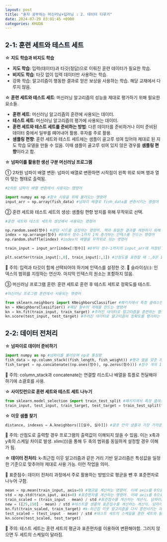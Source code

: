 ```yaml
---
layout: post
title: "혼자 공부하는 머신러닝+딥러닝 : 2. 데이터 다루기"
date: 2024-07-29 03:01:45 +0900
categories: KHUDA
---
```

## <span style= 'background-color: #f1f8ff'>2-1: 훈련 세트와 테스트 세트
☆ **지도 학습과 비지도 학습**
- **지도 학습**: 입력(데이터)과 타깃(정답)으로 이뤄진 훈련 데이터가 필요한 학습.
- **비지도 학습**: 타깃 없이 입력 데이터만 사용하는 학습.
- 강화 학습: 알고리즘이 행동한 결과로 얻은 보상을 사용하는 학습. 해당 교재에서 다루지 않음.

☆ **훈련 세트와 테스트 세트**: 머신러닝 알고리즘의 성능을 제대로 평가하기 위해 필요한 요소들.
- **훈련 세트**: 머신러닝 알고리즘의 훈련에 사용되는 데이터.
- **테스트 세트**: 머신러닝 알고리즘의 평가에 사용되는 데이터.
- **훈련 세트와 테스트 세트를 준비하는 방법**: 다른 데이터를 준비하거나 이미 준비된 데이터 중에서 일부를 뗴어내어 활용. 후자를 주로 활용.
- **샘플링 편향**: 훈련 세트와 테스트 세트에는 샘플이 골고루 섞여 있어야 제대로 된 지도 학습 모델을 만들 수 있음. 이때 샘플이 골고루 섞여 있지 않은 경우를 **샘플링 편향**이라고 함.

☆ **넘파이를 활용한 생선 구분 머신러닝 프로그램**

➀ 2차원 넘파이 배열 변환: 넘파이 배열로 변환하면 시작점이 왼쪽 위로 되며 행과 열이 맞는 형태로 출력됨.
```python
#2차원 넘파이 배열 변환에서 사용되는 명령어

import numpy as np #함수 사용을 위해 불러오는 명령어
input_arr = np.array(fish_data) #넘파이 배열로 fish_data를 변환시키는 명령어
```
➁ 훈련 세트와 테스트 세트의 생성: 샘플링 편향 방지를 위해 무작위로 선택.
```python
#훈련 세트와 테스트 세트의 생성에서 사용되는 명령어

np.random.seed(정수) #랜덤 시드를 설정하는 명령어. 책과 동일한 결과를 재현하기 위해 사용
index = np.arrange(정수) #0에서 정수-1까지 1씩 증가하는 인덱스를 만드는 명령어
np.random.shuffle(index) #index의 배열을 무작위로 섞는 명령어

train_input = input_arr[index[:정수]] #0부터 정수-1까지의 input_arr에 저장된 배열을 train_input에 전달한 새로운 샘플을 만드는 명령어 

plt.scatter(train_input[:,0], train_input[:,1]) #산점도를 표현할 때 :,0은 1열을 x축으로, :,1은 2열을 Y축으로 표현하라는 의미
```
🚨 주의: 입력과 타깃이 함께 선택되어야 하기에 인덱스를 설정한 것.
📌 슬라이싱(:): 인덱스의 범위를 지정하는 연산자. 마지막 인덱스의 원소는 포함하지 않음.

➂ 머신러닝 프로그램 훈련: 훈련 세트로 훈련 후 테스트 세트로 정확도를 테스트.
```python
#머신러닝 프로그램 훈련에서 사용되는 명령어

from sklearn.neighbors import KNeighborsClassifier #패키지에서 특정 클래스만 임포트하는 명령어
kn = KNeighborsClassifier() #해당 함수의 객체를 만드는 명령어 
kn = kn.fit(train_input, train_target) #주어진 데이터로 알고리즘을 훈련하는 명령어
kn.score(test_input, test_target) #주어진 데이터로 알고리즘의 정확도를 평가하는 명령어
```

## <span style= 'background-color: #f1f8ff'>2-2: 데이터 전처리
☆ **넘파이로 데이터 준비하기**
```python
import numpy as np #넘파이를 불러오며 np로 통칭함
fish_data = np.column_stack((fish_length, fish_weight)) #행과 열을 맞춘 하나의 리스트로 변환하는 명령어. 해당 과정을 fish_length와 fish_weight 리스트 내에 있는 요소 전부에 행함. 1-3에서 진행한 리스트 내포 구문과 유사
fish_target = np.concatenate((np.ones(정수), np.zeros(정수))) #정수 개의 1과 정수 개의 0으로 구성된 리스트를 하나의 리스트로 변환하는 명령어. column_stack과는 다르게 1줄로 나열함
```
🚨 주의: column_stack과 concatenate는 연결할 리스트나 배열을 튜플로 전달해야 하기에 소괄호를 사용.

☆ **사이킷런으로 훈련 세트와 테스트 세트 나누기**
```python
from sklearn.model_selection import train_test_split #패키지에서 특정 클래스만 임포트하는 명령어
train_input, test_input, train_target, test_target = train_test_split(fish_data, fish_target, stratify=fish_target random_state=정수) #fish_data의 데이터를 train_input과 test_input에, fish_target의 데이터를 train_target과 test_target에 무작위로 나누어 줌. stratify를 활용해 샘플링 편향 방지. 인덱스의 지정이 필요 없음
```

☆ **이웃 샘플 찾기**
```python
distance, indexes = A.kneighbors([[실수, 실수]]) #괄호 안의 샘플과 가장 가까운 다섯 개의 샘플의 거리와 인덱스를 찾는 명령어
```
🚨 주의: 산점도로 출력할 경우 프로그램의 출력값이 이해되지 않을 수 있음. 이는 x축과 y축의 스케일 차이로 발생. xlim(())을 통해 두 축의 범위를 동일하게 설정할 경우 이해가 됨.

☆ **데이터 전처리**: k-최근접 이웃 알고리즘과 같은 거리 기반 알고리즘은 특성값을 일정한 기준으로 맞추어야 제대로 사용 가능. 이런 작업을 의미.

📌 표준점수: 데이터 전처리 과정에서 주로 활용하는 방법으로 평균을 뺀 후 표준편차로 나누어 구함.
```python
mean = np.mean(train_input, axis=0) #평균을 계산하는 명령어. 이때 axis를 0으로 설정해야 행을 따라 각 열의 통계 값을 계산함. 즉 평균이 두 개 나옴
std = np.std(train_iput, axis=0) #표준편차를 계산하는 명령어. 이때 axis를 0으로 설정해야 행을 따라 각 열의 통계 값을 계산함. 즉 표준편차가 두 개 나옴 
train_scaled = (train_input - mean) / std #표준점수를 계산하는 계산식. 넘파이는 알아서 열을 구분하여 평균을 빼고 표준편차를 나누어줌. 이를 브로드캐스팅이라 함
new = ([25,150] - mean) / std #테스트할 샘플의 표준점수를 계산하는 계산식. 넘파이는 알아서 열을 구분하여 평균을 빼고 표준편차를 나누어줌
kn.fit(train_scaled, train_target) #k-최근접 이웃 알고리즘을 다시 훈련시키는 과정
test_scaled = (test_input - mean) / std #테스트 세트의 스케일을 훈련 세트와 동일하게 변환하는 과정
kn.score(test_scaled, test_target)
```
🚨 주의: 테스트 세트는 훈련 세트의 평균과 표준편차를 이용하여 변환해야함. 그러지 않으면 두 세트의 스케일이 달라짐.

